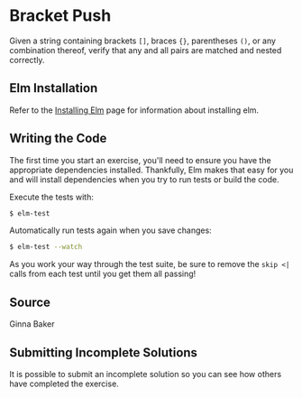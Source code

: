 # Bracket Push

Given a string containing brackets `[]`, braces `{}`, parentheses `()`,
or any combination thereof, verify that any and all pairs are matched
and nested correctly.

## Elm Installation

Refer to the [Installing Elm](https://exercism.io/tracks/elm/installation) page
for information about installing elm.

## Writing the Code

The first time you start an exercise, you'll need to ensure you have the
appropriate dependencies installed. Thankfully, Elm makes that easy for you and
will install dependencies when you try to run tests or build the code.

Execute the tests with:

```bash
$ elm-test
```

Automatically run tests again when you save changes:

```bash
$ elm-test --watch
```

As you work your way through the test suite, be sure to remove the `skip <|`
calls from each test until you get them all passing!

## Source

Ginna Baker

## Submitting Incomplete Solutions

It is possible to submit an incomplete solution so you can see how others have
completed the exercise.

